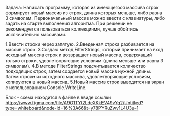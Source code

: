 Задача: Написать программу, которая из имеющегося массива строк формирует новый массив из строк, длина которых меньше, либо равна 3 символам.
Первоначальный массив можно ввести с клавиатуры, либо задать на старте выполнения алгоритма. 
При решении не рекомендуется пользоваться коллекциями, лучше обойтись исключительно массивами.

1.Ввести строки через запятую. 
2.Введенная строка разбивается на массив строк.
3.Создаю метод FilterStrings, который принимает на вход исходный массив строк и возвращает новый массив, содержащий только строки, удовлетворяющие условиям (длина меньше или равна 3 символам).
4.В методе FilterStrings подсчитывается количество подходящих строк, затем создается новый массив нужной длины. Затем строки из исходного массива, удовлетворяющие условиям, копируются в новый массив.
5.Новый массив строк выводится на экран с использованием Console.WriteLine.

Блок - схема находится в файле в ввиде ссылки https://www.figma.com/file/A9O1TYt2LdeXKkEV49vYq2/Untitled?type=whiteboard&node-id=16%3A66&t=y78PYRuZwv1L4U3u-1
